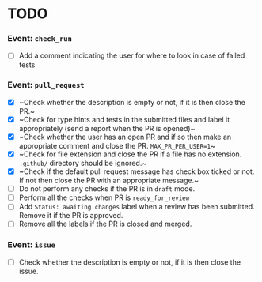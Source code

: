 # TODO

### Event: `check_run`
- [ ] Add a comment indicating the user for where to look in case of failed tests

### Event: `pull_request`
- [x] ~Check whether the description is empty or not, if it is then close the PR.~
- [x] ~Check for type hints and tests in the submitted files and label it appropriately (send a report when the PR is opened)~
- [x] ~Check whether the user has an open PR and if so then make an appropriate comment and close the PR. `MAX_PR_PER_USER=1`~
- [x] ~Check for file extension and close the PR if a file has no extension. `.github/` directory should be ignored.~
- [x] ~Check if the default pull request message has check box ticked or not. If not then close the PR with an appropriate message.~
- [ ] Do not perform any checks if the PR is in `draft` mode.
- [ ] Perform all the checks when PR is `ready_for_review`
- [ ] Add `Status: awaiting changes` label when a review has been submitted. Remove it if the PR is approved.
- [ ] Remove all the labels if the PR is closed and merged.

### Event: `issue`
- [ ] Check whether the description is empty or not, if it is then close the issue.